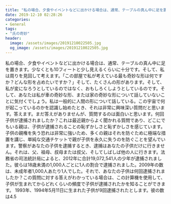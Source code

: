 ```yaml
---
title: "私の場合、夕食やイベントなどに出かける場合は、通常、テーブルの真ん中に足を置きます。"
date: 2019-12-10 02:28:26
categories:
- General
tags:
- "氏の奇妙"
header:
  image: /assets/images/20191210022505.jpg
  og_image: /assets/images/20191210022505.jpg
---
```


私の場合、夕食やイベントなどに出かける場合は、通常、テーブルの真ん中に足を置きます。少なくとも10フィートと少し見えるくらいに十分です。そして、私は周りを見回して考えます。「この部屋で私が考えている最も奇妙な形は何ですか？どんな形を占めたいですか？」そして、たくさんの形があります。そして、私が変になろうとしているのではなく、おもしろくしようとしているのです。そして、あなたは私が車の奇妙な形、または家の奇妙な形について話していないことに気付くでしょう。私は一般的に人間の形について話している。この宇宙で何が起こっているのかを認識し始めたとき、それは非常に興味深い質問だと思います。答えます。まだ答えがありませんが、質問するのは面白いと思います。何回子供が逮捕されましたか？これは最近親からよく聞かれる質問であり、どこにでもいる親は、子供が逮捕されることの恥ずかしさと恥ずかしさを感じています。子供の親権を失う恐れは非常に強いため、多くの親はそれを防ぐために極端な措置を講じ、単純な交通チケットで親が子供を永久に失うのを防ぐことを望んでいます。警察があなたの子供を逮捕するとき、逮捕はあなたの子供だけに行きません。それは、父、祖母、叔母または叔父、そしてしばしば他の人に行きます。法務省の司法統計局によると、2012年に合計19,072,541人の少年が逮捕されました。彼らは18歳未満の1,000人ごとに1人の割合で逮捕されました。2009年の数は、未成年者1,000人あたり1人でした。それで、あなたの子供は何回逮捕されましたか？この質問に対する答えがわかっている場合は、この計算機を使用して、子供が生まれてからどれくらいの頻度で子供が逮捕されたかを知ることができます。 1993年、1994年5月11日に生まれた子供が9回逮捕されたとします。彼の数は4.5
